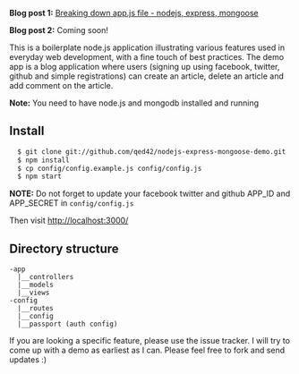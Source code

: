 **Blog post 1:** [Breaking down app.js file - nodejs, express, mongoose](http://madhums.tumblr.com/post/27521420404/breaking-down-app-js-file-nodejs-express-mongoose)

**Blog post 2:** Coming soon!

This is a boilerplate node.js application illustrating various features used in everyday
web development, with a fine touch of best practices. The demo app is a blog application
where users (signing up using facebook, twitter, github and simple registrations) can create
an article, delete an article and add comment on the article.

**Note:** You need to have node.js and mongodb installed and running

## Install
```sh
  $ git clone git://github.com/qed42/nodejs-express-mongoose-demo.git
  $ npm install
  $ cp config/config.example.js config/config.js
  $ npm start
```

**NOTE:** Do not forget to update your facebook twitter and github APP_ID and APP_SECRET in `config/config.js`

Then visit [http://localhost:3000/](http://localhost:3000/)

## Directory structure
```
-app
  |__controllers
  |__models
  |__views
-config
  |__routes
  |__config
  |__passport (auth config)
```

If you are looking a specific feature, please use the issue tracker. I will try to come
up with a demo as earliest as I can. Please feel free to fork and send updates :)
